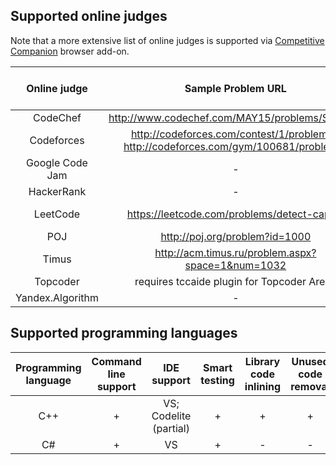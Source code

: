 <!-- vim: textwidth=0:formatoptions-=a
-->
## Supported online judges

Note that a more extensive list of online judges is supported via [Competitive
Companion](https://github.com/slycelote/caide/tree/release/libcaide#chelper-and-competitive-companion-browser-extension) browser add-on.


| Online judge            | Sample Problem URL | Sample Contest URL | CHelper Chrome plugin |
| :----------:            | :----------------: | :----------------: | :-------------------: |
| CodeChef                | http://www.codechef.com/MAY15/problems/SETDIFF | http://www.codechef.com/COOK54 | + |
| Codeforces              | http://codeforces.com/contest/1/problem/A, http://codeforces.com/gym/100681/problem/B | http://codeforces.com/contest/1 | + |
| Google Code Jam         | - | - | + |
| HackerRank              | - | - | + |
| LeetCode                | https://leetcode.com/problems/detect-capital | https://leetcode.com/contest/weekly-contest-291 | - |
| POJ                     | http://poj.org/problem?id=1000 | - | - |
| Timus                   | http://acm.timus.ru/problem.aspx?space=1&num=1032 | - | + |
| Topcoder                | requires tccaide plugin for Topcoder Arena |||
| Yandex.Algorithm        | - | - | + |


## Supported programming languages

| Programming language | Command line support | IDE support            | Smart testing | Library code inlining | Unused code removal |
| :------------------: | :------------------: | :--------------------: | :-----------: | :-------------------: | :-----------------: |
| C++                  |         +            | VS; Codelite (partial) |       +       |          +            |          +          |
| C#                   |         +            |          VS            |       +       |          -            |          -          |


